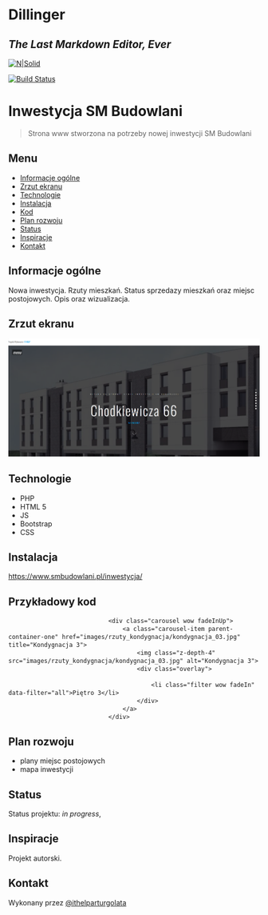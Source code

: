 # Dillinger
## _The Last Markdown Editor, Ever_

[![N|Solid](https://cldup.com/dTxpPi9lDf.thumb.png)](https://nodesource.com/products/nsolid)

[![Build Status](https://travis-ci.org/joemccann/dillinger.svg?branch=master)](https://travis-ci.org/joemccann/dillinger)

# Inwestycja SM Budowlani
> Strona www stworzona na potrzeby nowej inwestycji SM Budowlani

## Menu
* [Informacje ogólne](#informacje-oglne)
* [Zrzut ekranu](#zrzut-ekranu)
* [Technologie](#technologie)
* [Instalacja](#instalacja)
* [Kod](#kod)
* [Plan rozwoju](#plan-rozwoju)
* [Status](#status)
* [Inspiracje](#inspiracje)
* [Kontakt](#kontakt)

## Informacje ogólne
Nowa inwestycja. Rzuty mieszkań. Status sprzedazy mieszkań oraz miejsc postojowych. Opis oraz wizualizacja.

## Zrzut ekranu
![Zrzut ekranu](./img/screenshot.png)

## Technologie
* PHP
* HTML 5
* JS
* Bootstrap
* CSS

## Instalacja
https://www.smbudowlani.pl/inwestycja/

## Przykładowy kod


```                          <div class="col xl4 l4 m6 s12 mix web">
                            <div class="carousel wow fadeInUp">
                                <a class="carousel-item parent-container-one" href="images/rzuty_kondygnacja/kondygnacja_03.jpg" title="Kondygnacja 3">
                                    <img class="z-depth-4" src="images/rzuty_kondygnacja/kondygnacja_03.jpg" alt="Kondygnacja 3">
                                    <div class="overlay">

                                        <li class="filter wow fadeIn" data-filter="all">Piętro 3</li>
                                    </div>
                                </a>
                            </div>
```





## Plan rozwoju

* plany miejsc postojowych
* mapa inwestycji

## Status
Status projektu: _in progress_, 

## Inspiracje
Projekt autorski.

## Kontakt
Wykonany przez [@ithelparturgolata](ithelparturgolata@gmail.com) 